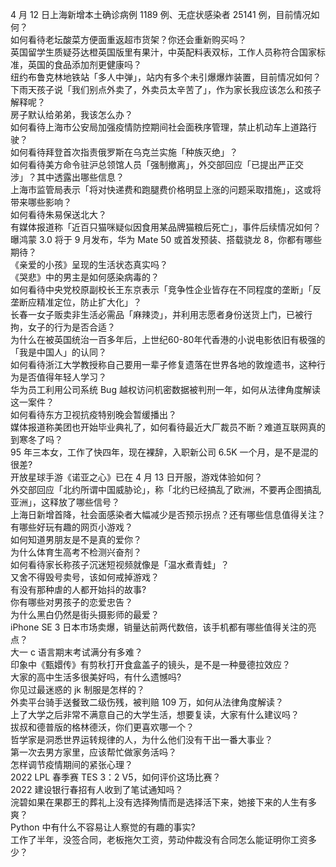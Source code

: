 4 月 12 日上海新增本土确诊病例 1189 例、无症状感染者 25141 例，目前情况如何？  
如何看待老坛酸菜方便面重返超市货架？你还会重新购买吗？  
英国留学生质疑芬达橙英国版里有果汁，中英配料表双标，工作人员称符合国家标准，英国的食品添加剂更健康吗？  
纽约布鲁克林地铁站「多人中弹」，站内有多个未引爆爆炸装置，目前情况如何？  
下雨天孩子说「我们别点外卖了，外卖员太辛苦了」，作为家长我应该怎么和孩子解释呢？  
房子默认给弟弟，我该怎么办？  
如何看待上海市公安局加强疫情防控期间社会面秩序管理，禁止机动车上道路行驶？  
如何看待拜登首次指责俄罗斯在乌克兰实施「种族灭绝」？  
如何看待美方命令驻沪总领馆人员「强制撤离」，外交部回应「已提出严正交涉」？其中透露出哪些信息？  
上海市监管局表示「将对快递费和跑腿费价格明显上涨的问题采取措施」，这或将带来哪些影响？  
如何看待朱易保送北大？  
有媒体报道称「近百只猫咪疑似因食用某品牌猫粮后死亡」，事件后续情况如何？  
曝鸿蒙 3.0 将于 9 月发布，华为 Mate 50 或首发预装、搭载骁龙 8，你都有哪些期待？  
《亲爱的小孩》呈现的生活状态真实吗？  
《哭悲》中的男主是如何感染病毒的？  
如何看待中央党校原副校长王东京表示「竞争性企业皆存在不同程度的垄断」「反垄断应精准定位，防止扩大化」？  
长春一女子贩卖非生活必需品「麻辣烫」，并利用志愿者身份送货上门，已被行拘，女子的行为是否合适？  
为什么在被英国统治一百多年后，上世纪60-80年代香港的小说电影依旧有极强的「我是中国人」的认同？  
如何看待浙江大学教授称自己要用一辈子修复遗落在世界各地的敦煌遗书，这种行为是否值得年轻人学习？  
华为员工利用公司系统 Bug 越权访问机密数据被判刑一年，如何从法律角度解读这一案件？  
如何看待东方卫视抗疫特别晚会暂缓播出？  
媒体报道称美团也开始毕业典礼了，如何看待最近大厂裁员不断？难道互联网真的到寒冬了吗？  
95 年三本女，工作了快四年，现在裸辞，入职新公司 6.5K 一个月，是不是混的很差?  
开放星球手游《诺亚之心》已在 4 月 13 日开服，游戏体验如何？  
外交部回应「北约所谓中国威胁论」，称「北约已经搞乱了欧洲，不要再企图搞乱亚洲」，这释放了哪些信号？  
上海日新增首降，社会面感染者大幅减少是否预示拐点？还有哪些信息值得关注？  
有哪些好玩有趣的网页小游戏？  
如何知道男朋友是不是真的爱你？  
为什么体育生高考不检测兴奋剂？  
如何看待家长称孩子沉迷短视频就像是「温水煮青蛙」？  
又舍不得毁号卖号，该如何戒掉游戏？  
有没有那种虐的人都开始抖的故事?  
你有哪些对男孩子的恋爱忠告？  
为什么黑白仍然是街头摄影师的最爱？  
iPhone SE 3 日本市场卖爆，销量达前两代数倍，该手机都有哪些值得关注的亮点？  
大一 c 语言期末考试满分有多难？  
印象中《甄嬛传》有剪秋打开食盒盖子的镜头，是不是一种曼德拉效应？  
大家的高中生活多很美好吗，有什么遗憾吗?  
你见过最迷惑的 jk 制服是怎样的？  
外卖平台骑手送餐致二级伤残，被判赔 109 万，如何从法律角度解读？  
上了大学之后非常不满意自己的大学生活，想要复读，大家有什么建议吗？  
拔叔和德普版的格林德沃，你们更喜欢哪一个？  
哲学家是洞悉世界运转规律的人，为什么他们没有干出一番大事业？  
第一次去男方家里，应该帮忙做家务活吗？  
怎样调节疫情期间的紧张心理？  
2022 LPL 春季赛 TES 3：2 V5，如何评价这场比赛？  
2022 建设银行春招有人收到了笔试通知吗？  
浣碧如果在果郡王的葬礼上没有选择殉情而是选择活下来，她接下来的人生有多爽？  
Python 中有什么不容易让人察觉的有趣的事实?  
工作了半年，没签合同，老板拖欠工资，劳动仲裁没有合同怎么能证明你工资多少？  
